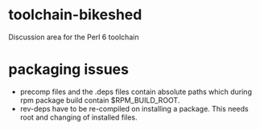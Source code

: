 # toolchain-bikeshed
Discussion area for the Perl 6 toolchain
# packaging issues
* precomp files and the .deps files contain absolute paths which during rpm package build contain $RPM_BUILD_ROOT.
* rev-deps have to be re-compiled on installing a package. This needs root and changing of installed files.
